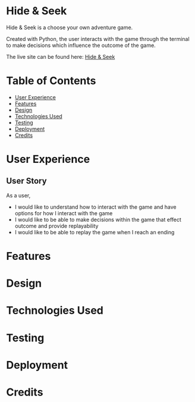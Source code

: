 # Hide & Seek

Hide & Seek is a choose your own adventure game.

Created with Python, the user interacts with the game through the terminal to make decisions which influence the outcome of the game.

The live site can be found here: [Hide & Seek](https://ci-pp3-hide-and-seek.herokuapp.com/)

# Table of Contents

- [User Experience]()
- [Features]()
- [Design]()
- [Technologies Used]()
- [Testing]()
- [Deployment]()
- [Credits]()

# User Experience

## User Story

As a user,
- I would like to understand how to interact with the game and have options for how I interact with the game
- I would like to be able to make decisions within the game that effect outcome and provide replayability
- I would like to be able to replay the game when I reach an ending

# Features


# Design


# Technologies Used


# Testing


# Deployment


# Credits